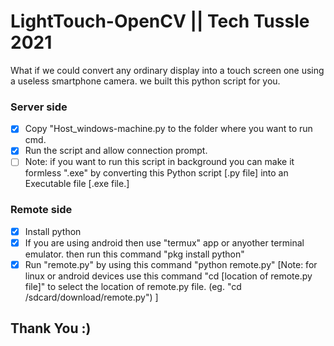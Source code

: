 # LightTouch-OpenCV || Tech Tussle 2021
What if we could convert any ordinary display into a touch screen one using a useless smartphone camera.
we built this python script for you.

### Server side
- [x] Copy "Host_windows-machine.py to the folder where you want to run cmd.
- [x] Run the script and allow connection prompt.
- [ ] Note: if you want to run this script in background you can make it formless ".exe" by converting this Python script [.py file] into an Executable file [.exe file.]

### Remote side
- [x] Install python
- [x] If you are using android then use "termux" app or anyother terminal emulator. then run this command "pkg install python"
- [x] Run "remote.py" by using this command "python remote.py" [Note: for linux or android devices use this command "cd [location of remote.py file]" to select the location of remote.py file. (eg. "cd /sdcard/download/remote.py")   ]

## Thank You :) 
